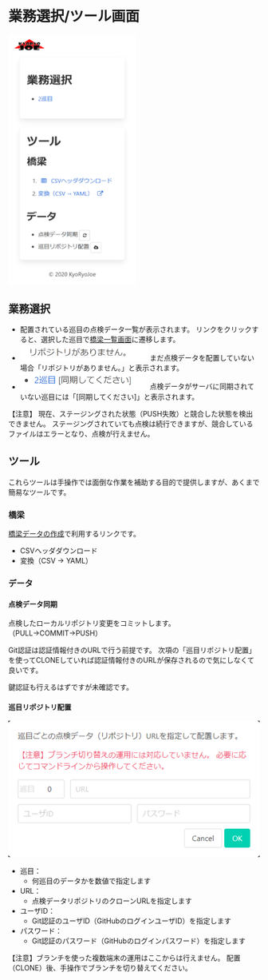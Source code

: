 業務選択/ツール画面
===============

<img src="capture_work_page.png" width="256" />

業務選択
--------

* 配置されている巡目の点検データ一覧が表示されます。
  リンクをクリックすると、選択した巡目で[橋梁一覧画面](list_page.md)に遷移します。
* <img src="capture_work_empty_list.png" width="256" />
  まだ点検データを配置していない場合「リポジトリがありません。」と表示されます。
* <img src="capture_work_need_sync.png" width="256" />
  点検データがサーバに同期されていない巡目には「[同期してください]」と表示されます。

【注意】
現在、ステージングされた状態（PUSH失敗）と競合した状態を検出できません。
ステージングされていても点検は続行できますが、競合しているファイルはエラーとなり、点検が行えません。


ツール
------

これらツールは手操作では面倒な作業を補助する目的で提供しますが、あくまで簡易なツールです。

### 橋梁

[橋梁データの作成](../setup/make_bridge_data.md)で利用するリンクです。

* CSVヘッダダウンロード
* 変換（CSV → YAML） 


### データ

#### 点検データ同期

点検したローカルリポジトリ変更をコミットします。
（PULL→COMMIT→PUSH）

Git認証は認証情報付きのURLで行う前提です。
次項の「巡目リポジトリ配置」を使ってCLONEしていれば認証情報付きのURLが保存されるので気にしなくて良いです。

鍵認証も行えるはずですが未確認です。

#### 巡目リポジトリ配置

![配置](capture_work_clone.png)

* 巡目：
  * 何巡目のデータかを数値で指定します
* URL：
  * 点検データリポジトリのクローンURLを指定します
* ユーザID：
  * Git認証のユーザID（GitHubのログインユーザID）を指定します
* パスワード：
  * Git認証のパスワード（GitHubのログインパスワード）を指定します

【注意】ブランチを使った複数端末の運用はここからは行えません。
配置（CLONE）後、手操作でブランチを切り替えてください。
